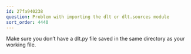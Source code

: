 ```yaml
---
id: 27fa940238
question: Problem with importing the dlt or dlt.sources module
sort_order: 4440
---
```


Make sure you don’t have a dlt.py file saved in the same directory as your working file.


